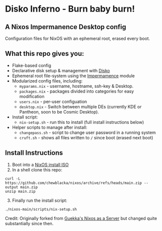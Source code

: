 # Disko Inferno - Burn baby burn! 
## A Nixos Impermanence Desktop config
Configuration files for NixOS with an ephemeral root, erased every boot.

## What this repo gives you:
- Flake-based config
- Declarative disk setup & management with [Disko](https://github.com/nix-community/disko)
- Ephemeral root file-system using the [Impermamence](https://github.com/nix-community/impermanence) module
- Modularized config files, including:
  - `myparams.nix` - username, hostname, ssh-key & Desktop.
  - `packages.nix` - packages divided into categories for easy modification
  - `users.nix` - per-user configuation
  - `desktop.nix` - Switch between multiple DEs (currently KDE or Pantheon, soon to be Cosmic Desktop).
- Install script:
  - `nix-setup.sh` - run this to install (full install instructions below)
- Helper scripts to manage after install:
  - `changepass.sh` - script to change user password in a running system
  - `cruft.sh` - shows all files written to `/` since boot (erased next boot)

## Install Instructions
1. Boot into a [NixOS install ISO](https://github.com/chewblacka/nixos-iso/)
2. In a shell clone this repo:
```
curl -L https://github.com/chewblacka/nixos/archive/refs/heads/main.zip --output main.zip
unzip main.zip
```
  
3. Finally run the install script:
  ```
  ./nixos-main/scripts/nix-setup.sh
  ````
Credit: Originally forked from [Guekka's Nixos as a Server](https://guekka.github.io)
but changed quite substantially since then.

